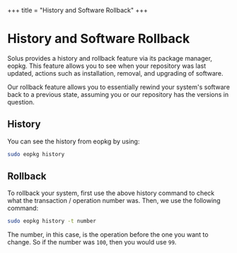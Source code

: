+++
title = "History and Software Rollback"
+++
# History and Software Rollback

Solus provides a history and rollback feature via its package manager, eopkg. This feature allows you to see when your repository was last 
updated, actions such as installation, removal, and upgrading of software. 

Our rollback feature allows you to essentially rewind your system's software back to a previous state, assuming you or our repository has the versions in question.

## History

You can see the history from eopkg by using:

``` bash
sudo eopkg history
```

## Rollback

To rollback your system, first use the above history command to check what the transaction / operation number was. Then, we use the following command:

``` bash
sudo eopkg history -t number
```

The number, in this case, is the operation before the one you want to change. So if the number was `100`, then you would use `99`.